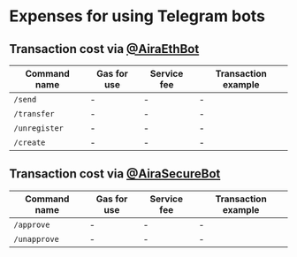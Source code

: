 # Expenses for using Telegram bots 

## Transaction cost via [@AiraEthBot](https://web.telegram.org/#/im?p=@AiraEthBot)

Command name | Gas for use | Service fee | Transaction example
-------------|-------------|-------------|--------------------
`/send` | - | - | - |
`/transfer` | - | - | - |
`/unregister` | - | - | - |
`/create` | - | - | - |

## Transaction cost via [@AiraSecureBot](https://web.telegram.org/#/im?p=@AiraSecureBot)

Command name | Gas for use | Service fee | Transaction example
-------------|-------------|-------------|--------------------
`/approve` | - | - | - |
`/unapprove ` | - | - | - |
